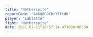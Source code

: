 ```yaml
---
title: "Netherspite"
reportCode: "A46Q8G9CDrYTftdK"
player: "Lablatte"
fight: "Netherspite"
date: 2021-07-11T18:57:14.471000+00:00
---
```

